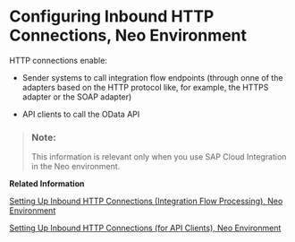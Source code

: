 <!-- loiobd1dbc4ba360426ab2244a9ae441ded6 -->

# Configuring Inbound HTTP Connections, Neo Environment

HTTP connections enable:

-   Sender systems to call integration flow endpoints \(through onne of the adapters based on the HTTP protocol like, for example, the HTTPS adapter or the SOAP adapter\)

-   API clients to call the OData API


> ### Note:  
> This information is relevant only when you use SAP Cloud Integration in the Neo environment.

**Related Information**  


[Setting Up Inbound HTTP Connections \(Integration Flow Processing\), Neo Environment](setting-up-inbound-http-connections-integration-flow-processing-neo-environment-778c7e7.md "You can use various sender adapters (for example, the SOAP adapters, the IDoc adapter, and the HTTP adapter) to connect the tenant to a sender system so that the sender can send messages to Cloud Integration over the HTTP protocol.")

[Setting Up Inbound HTTP Connections \(for API Clients\), Neo Environment](setting-up-inbound-http-connections-for-api-clients-neo-environment-fbae09c.md "")

